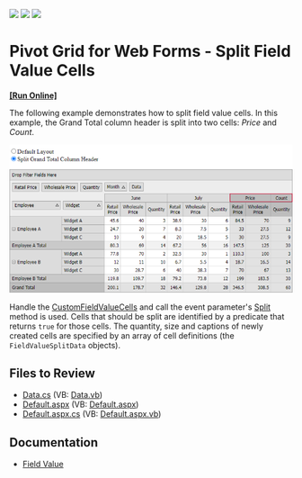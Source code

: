<!-- default badges list -->
![](https://img.shields.io/endpoint?url=https://codecentral.devexpress.com/api/v1/VersionRange/128577903/23.1.6%2B)
[![](https://img.shields.io/badge/Open_in_DevExpress_Support_Center-FF7200?style=flat-square&logo=DevExpress&logoColor=white)](https://supportcenter.devexpress.com/ticket/details/E2762)
[![](https://img.shields.io/badge/📖_How_to_use_DevExpress_Examples-e9f6fc?style=flat-square)](https://docs.devexpress.com/GeneralInformation/403183)
<!-- default badges end -->
# Pivot Grid for Web Forms - Split Field Value Cells
<!-- run online -->
**[[Run Online]](https://codecentral.devexpress.com/e2762/)**
<!-- run online end -->

The following example demonstrates how to split field value cells. In this example, the Grand Total column header is split into two cells: *Price* and *Count*.

![|Pivot Grid](images/screenshot.png)

Handle the [CustomFieldValueCells](https://docs.devexpress.com/AspNet/DevExpress.Web.ASPxPivotGrid.ASPxPivotGrid.CustomFieldValueCells) and call the event parameter's [Split](https://docs.devexpress.com/AspNet/DevExpress.Web.ASPxPivotGrid.PivotCustomFieldValueCellsEventArgs.Split.overloads) method is used. Cells that should be split are identified by a predicate that returns `true` for those cells. The quantity, size and captions of newly created cells are specified by an array of cell definitions (the `FieldValueSplitData` objects).

## Files to Review

* [Data.cs](./CS/ASPxPivotGrid_SplittingCells/Data.cs) (VB: [Data.vb](./VB/ASPxPivotGrid_SplittingCells/Data.vb))
* [Default.aspx](./CS/ASPxPivotGrid_SplittingCells/Default.aspx) (VB: [Default.aspx](./VB/ASPxPivotGrid_SplittingCells/Default.aspx))
* [Default.aspx.cs](./CS/ASPxPivotGrid_SplittingCells/Default.aspx.cs) (VB: [Default.aspx.vb](./VB/ASPxPivotGrid_SplittingCells/Default.aspx.vb))

## Documentation

* [Field Value](https://docs.devexpress.com/AspNet/3597/components/pivot-grid/ui-elements/field-value)



